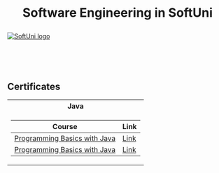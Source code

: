 # <p align="center"> Software Engineering in SoftUni <p>

<a href="https://softuni.bg/trainings/courses" rel="Courses"> ![SoftUni logo][logo] </a>

[logo]: http://innovationstarterbox.bg/wp-content/uploads/2016/05/Softuni_logo_trasparent.png "Logo Title Text 2"

<br/>
<br/>
<br/>

<h2> Certificates </h2>

<table>

<tr>
  <th> Java </th>
</tr>

<tr>
<td>

| **Course**                                                                                                                         | **Link**                                                                   |
| ---------------------------------------------------------------------------------------------------------------------------------- | -------------------------------------------------------------------------- |
| <a href="https://softuni.bg/trainings/3039/programming-basics-with-java-july-2020/open" > Programming Basics with Java </a>         | <a href="https://softuni.bg/certificates/details/88392/a7949e4f"> Link</a> |
| <a href="https://softuni.bg/trainings/3039/programming-basics-with-java-july-2020/open" > Programming Basics with Java </a>         | <a href="https://softuni.bg/certificates/details/88392/a7949e4f"> Link</a> |
</td>
